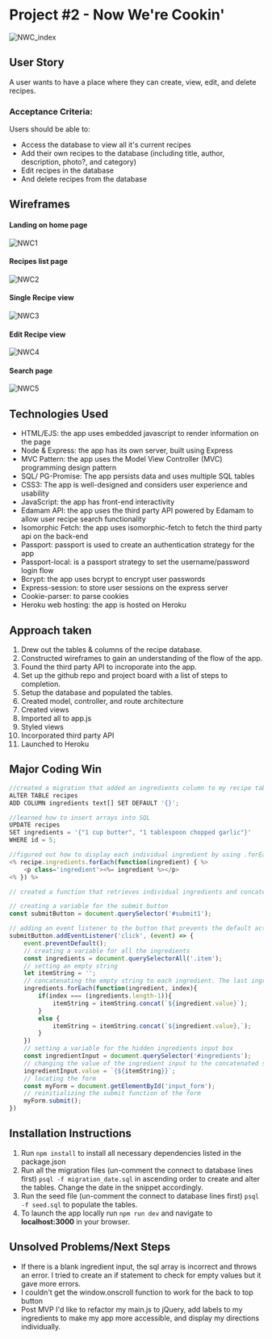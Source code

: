# Project #2 - Now We're Cookin'

![NWC_index](./assets/NWCindex.png)

## User Story
A user wants to have a place where they can create, view, edit, and delete recipes.

### Acceptance Criteria:
Users should be able to:
- Access the database to view all it's current recipes
- Add their own recipes to the database (including title, author, description, photo?, and category)
- Edit recipes in the database
- And delete recipes from the database

## Wireframes
#### Landing on home page

![NWC1](./assets/NWC1.png)

#### Recipes list page

![NWC2](assets/NWC2.png)

#### Single Recipe view

![NWC3](assets/NWC3.png)

#### Edit Recipe view

![NWC4](assets/NWC4.png)

#### Search page

![NWC5](assets/NWC5.png)

## Technologies Used
- HTML/EJS: the app uses embedded javascript to render information on the page
- Node & Express: the app has its own server, built using Express
- MVC Pattern: the app uses the Model View Controller (MVC) programming design pattern 
- SQL/ PG-Promise: The app persists data and uses multiple SQL tables
- CSS3: The app is well-designed and considers user experience and usability
- JavaScript: the app has front-end interactivity
- Edamam API: the app uses the third party API powered by Edamam to allow user recipe search functionality
- Isomorphic Fetch: the app uses isomorphic-fetch to fetch the third party api on the back-end
- Passport: passport is used to create an authentication strategy for the app
- Passport-local: is a passport strategy to set the username/password login flow
- Bcrypt: the app uses bcrypt to encrypt user passwords
- Express-session: to store user sessions on the express server
- Cookie-parser: to parse cookies
- Heroku web hosting: the app is hosted on Heroku

## Approach taken
1. Drew out the tables & columns of the recipe database.
2. Constructed wireframes to gain an understanding of the flow of the app.
3. Found the third party API to incroporate into the app. 
4. Set up the github repo and project board with a list of steps to completion.
5. Setup the database and populated the tables. 
6. Created model, controller, and route architecture
7. Created views
8. Imported all to app.js
9. Styled views
10. Incorporated third party API
11. Launched to Heroku

 

## Major Coding Win
```js
//created a migration that added an ingredients column to my recipe table that used the array datatype. It's very important to set the default value to an empty array otherwise it will be null and throw errors. 
ALTER TABLE recipes 
ADD COLUMN ingredients text[] SET DEFAULT '{}';

//learned how to insert arrays into SQL
UPDATE recipes
SET ingredients = '{"1 cup butter", "1 tablespoon chopped garlic"}'
WHERE id = 5;

//figured out how to display each individual ingredient by using .forEach in ejs
<% recipe.ingredients.forEach(function(ingredient) { %>
    <p class='ingredient'><%= ingredient %></p>
<% }) %>

// created a function that retrieves individual ingredients and concatenates them to sql format to be updated in the database

// creating a variable for the submit button
const submitButton = document.querySelector('#submit1');

// adding an event listener to the button that prevents the default action
submitButton.addEventListener('click', (event) => {
    event.preventDefault();
    // creating a variable for all the ingredients
    const ingredients = document.querySelectorAll('.item');
    // setting an empty string
    let itemString = '';
    // concatenating the empty string to each ingredient. The last ingredient doesn't get a comma
    ingredients.forEach(function(ingredient, index){
        if(index === (ingredients.length-1)){
            itemString = itemString.concat(`${ingredient.value}`);
        }
        else {
            itemString = itemString.concat(`${ingredient.value},`);
        }
    })
    // setting a variable for the hidden ingredients input box
    const ingredientInput = document.querySelector('#ingredients');
    // changing the value of the ingredient input to the concatenated string with {} to be recognized by sql
    ingredientInput.value = `{${itemString}}`;
    // locating the form 
    const myForm = document.getElementById('input_form');
    // reinitializing the submit function of the form
    myForm.submit(); 
})
```

## Installation Instructions

1. Run `npm install` to install all necessary dependencies listed in the package.json
2. Run all the migration files (un-comment the connect to database lines first) `psql -f migration_date.sql` in ascending order to create and alter the tables. Change the date in the snippet accordingly. 
3. Run the seed file (un-comment the connect to database lines first) `psql -f seed.sql` to populate the tables.
4. To launch the app locally run `npm run dev` and navigate to __localhost:3000__ in your browser.

## Unsolved Problems/Next Steps
- If there is a blank ingredient input, the sql array is incorrect and throws an error. I tried to create an if statement to check for empty values but it gave more errors.
- I couldn't get the window.onscroll function to work for the back to top button
- Post MVP I'd like to refactor my main.js to jQuery, add labels to my ingredients to make my app more accessible, and display my directions individually.
